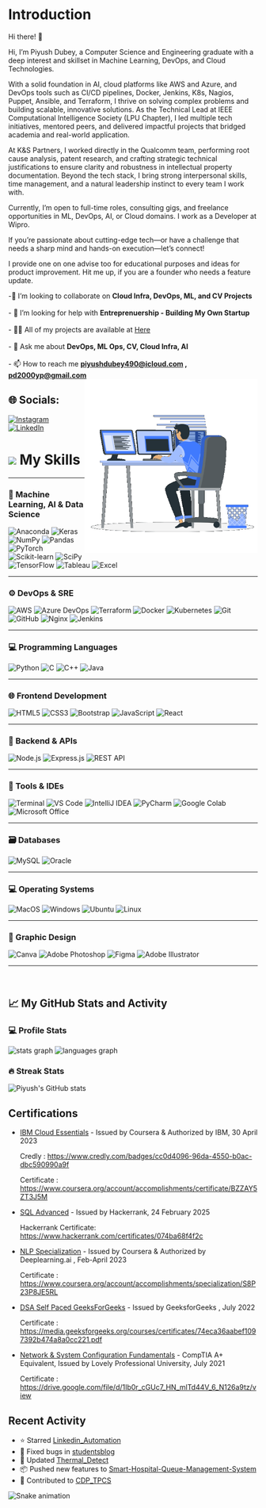 
# Introduction
Hi there! 👋

Hi, I’m Piyush Dubey, a Computer Science and Engineering graduate with a deep interest and skillset in Machine Learning, DevOps, and Cloud Technologies.

With a solid foundation in AI, cloud platforms like AWS and Azure, and DevOps tools such as CI/CD pipelines, Docker, Jenkins, K8s, Nagios, Puppet, Ansible, and Terraform, I thrive on solving complex problems and building scalable, innovative solutions. As the Technical Lead at IEEE Computational Intelligence Society (LPU Chapter), I led multiple tech initiatives, mentored peers, and delivered impactful projects that bridged academia and real-world application.

At K&S Partners, I worked directly in the Qualcomm team, performing root cause analysis, patent research, and crafting strategic technical justifications to ensure clarity and robustness in intellectual property documentation. Beyond the tech stack, I bring strong interpersonal skills, time management, and a natural leadership instinct to every team I work with.

Currently, I’m open to full-time roles, consulting gigs, and freelance opportunities in ML, DevOps, AI, or Cloud domains. I work as a Developer at Wipro.

If you’re passionate about cutting-edge tech—or have a challenge that needs a sharp mind and hands-on execution—let’s connect!

I provide one on one advise too for educational purposes and ideas for product improvement. Hit me up, if you are a founder who needs a feature update.

-👯 I’m looking to collaborate on **Cloud Infra, DevOps, ML, and CV Projects**<br><br>- 🤝 I’m looking for help with **Entreprenuership - Building My Own Startup**<br><br>- 👨‍💻 All of my projects are available at [Here](https://github.com/piyushdubey490?tab=repositories)<br><br>- 💬 Ask me about **DevOps, ML Ops, CV, Cloud Infra, AI**<br><br>- 📫 How to reach me **piyushdubey490@icloud.com , pd2000yp@gmail.com**<picture> <img align="right" src="https://github.com/0xAbdulKhalid/0xAbdulKhalid/raw/main/assets/mdImages/Right_Side.gif" width = 350px></picture>



## 🌐 Socials:
[![Instagram](https://img.shields.io/badge/Instagram-%23E4405F.svg?logo=Instagram&logoColor=white)](https://instagram.com/zacariusss) 
[![LinkedIn](https://img.shields.io/badge/LinkedIn-%230077B5.svg?logo=linkedin&logoColor=white)](https://linkedin.com/in/piyushdubey490) 



# <img src="https://media2.giphy.com/media/QssGEmpkyEOhBCb7e1/giphy.gif?cid=ecf05e47a0n3gi1bfqntqmob8g9aid1oyj2wr3ds3mg700bl&rid=giphy.gif" width ="25"> My Skills
-------------------

### 🧠 Machine Learning, AI & Data Science

![Anaconda](https://img.shields.io/badge/Anaconda-%2344A833.svg?style=for-the-badge&logo=anaconda&logoColor=white)
![Keras](https://img.shields.io/badge/Keras-%23D00000.svg?style=for-the-badge&logo=Keras&logoColor=white) 
![NumPy](https://img.shields.io/badge/numpy-%23013243.svg?style=for-the-badge&logo=numpy&logoColor=white) 
![Pandas](https://img.shields.io/badge/pandas-%23150458.svg?style=for-the-badge&logo=pandas&logoColor=white) 
![PyTorch](https://img.shields.io/badge/PyTorch-%23EE4C2C.svg?style=for-the-badge&logo=PyTorch&logoColor=white)
![Scikit-learn](https://img.shields.io/badge/scikit--learn-%23F7931E.svg?style=for-the-badge&logo=scikit-learn&logoColor=white) 
![SciPy](https://img.shields.io/badge/SciPy-%230C55A5.svg?style=for-the-badge&logo=scipy&logoColor=white) 
![TensorFlow](https://img.shields.io/badge/TensorFlow-%23FF6F00.svg?style=for-the-badge&logo=TensorFlow&logoColor=white)
![Tableau](https://img.shields.io/badge/Tableau-E97627?style=for-the-badge&logo=Tableau&logoColor=white)
![Excel](https://img.shields.io/badge/Microsoft_Excel-217346?style=for-the-badge&logo=microsoft-excel&logoColor=white)

---

### ⚙️ DevOps & SRE

![AWS](https://img.shields.io/badge/Amazon_AWS-232F3E?style=for-the-badge&logo=amazon-aws&logoColor=white)
![Azure DevOps](https://img.shields.io/badge/Azure_DevOps-0078D7?style=for-the-badge&logo=azure-devops&logoColor=white)
![Terraform](https://img.shields.io/badge/Terraform-623CE4?style=for-the-badge&logo=terraform&logoColor=white)
![Docker](https://img.shields.io/badge/Docker-%230db7ed.svg?style=for-the-badge&logo=docker&logoColor=white)
![Kubernetes](https://img.shields.io/badge/Kubernetes-%23326ce5.svg?style=for-the-badge&logo=kubernetes&logoColor=white)
![Git](https://img.shields.io/badge/Git-E44C30?style=for-the-badge&logo=git&logoColor=white)
![GitHub](https://img.shields.io/badge/GitHub-100000?style=for-the-badge&logo=github&logoColor=white)
![Nginx](https://img.shields.io/badge/Nginx-009639?style=for-the-badge&logo=nginx&logoColor=white)
![Jenkins](https://img.shields.io/badge/Jenkins-%232C5263.svg?style=for-the-badge&logo=jenkins&logoColor=white)

---

### 💻 Programming Languages

![Python](https://img.shields.io/badge/Python-3776AB?style=for-the-badge&logo=python&logoColor=white)
![C](https://img.shields.io/badge/C-00599C?style=for-the-badge&logo=c&logoColor=white)
![C++](https://img.shields.io/badge/C%2B%2B-00599C?style=for-the-badge&logo=c%2B%2B&logoColor=white)
![Java](https://img.shields.io/badge/Java-ED8B00?style=for-the-badge&logo=openjdk&logoColor=white)

---

### 🌐 Frontend Development

![HTML5](https://img.shields.io/badge/HTML-239120?style=for-the-badge&logo=html5&logoColor=white)
![CSS3](https://img.shields.io/badge/CSS3-1572B6?style=for-the-badge&logo=css3&logoColor=white)
![Bootstrap](https://img.shields.io/badge/Bootstrap-563D7C?style=for-the-badge&logo=bootstrap&logoColor=white) 
![JavaScript](https://img.shields.io/badge/JavaScript-F7DF1E?style=for-the-badge&logo=javascript&logoColor=black)
![React](https://img.shields.io/badge/React-20232A?style=for-the-badge&logo=react&logoColor=61DAFB)

---

### 🔗 Backend & APIs

![Node.js](https://img.shields.io/badge/Node.js-339933?style=for-the-badge&logo=nodedotjs&logoColor=white)
![Express.js](https://img.shields.io/badge/Express.js-000000?style=for-the-badge&logo=express&logoColor=white)
![REST API](https://img.shields.io/badge/REST%20API-00599C?style=for-the-badge&logo=fastapi&logoColor=white)

---

### 🔧 Tools & IDEs

![Terminal](https://img.shields.io/badge/Terminal-%23054020?style=for-the-badge&logo=gnu-bash&logoColor=white)
![VS Code](https://img.shields.io/badge/VS_Code-007ACC?style=for-the-badge&logo=visual-studio-code&logoColor=white)
![IntelliJ IDEA](https://img.shields.io/badge/IntelliJ_IDEA-000000?style=for-the-badge&logo=intellij-idea&logoColor=white)
![PyCharm](https://img.shields.io/badge/PyCharm-000000?style=for-the-badge&logo=PyCharm&logoColor=white)
![Google Colab](https://img.shields.io/badge/Colab-F9AB00?style=for-the-badge&logo=googlecolab&logoColor=white)
![Microsoft Office](https://img.shields.io/badge/Microsoft_Office-D83B01?style=for-the-badge&logo=microsoft-office&logoColor=white)

---

### 🗃️ Databases

![MySQL](https://img.shields.io/badge/MySQL-005C84?style=for-the-badge&logo=mysql&logoColor=white)
![Oracle](https://img.shields.io/badge/Oracle-F80000?style=for-the-badge&logo=Oracle&logoColor=white)

---

### 💻 Operating Systems

![MacOS](https://img.shields.io/badge/macOS-000000?style=for-the-badge&logo=apple&logoColor=white)
![Windows](https://img.shields.io/badge/Windows-0078D6?style=for-the-badge&logo=windows&logoColor=white)
![Ubuntu](https://img.shields.io/badge/Ubuntu-E95420?style=for-the-badge&logo=ubuntu&logoColor=white)
![Linux](https://img.shields.io/badge/Linux-FCC624?style=for-the-badge&logo=linux&logoColor=black)

---

### 🎨 Graphic Design

![Canva](https://img.shields.io/badge/Canva-%2300C4CC.svg?style=for-the-badge&logo=Canva&logoColor=white) 
![Adobe Photoshop](https://img.shields.io/badge/Photoshop-%2331A8FF.svg?style=for-the-badge&logo=adobephotoshop&logoColor=white)
![Figma](https://img.shields.io/badge/Figma-%23F24E1E.svg?style=for-the-badge&logo=figma&logoColor=white)
![Adobe Illustrator](https://img.shields.io/badge/Illustrator-%23FF9A00.svg?style=for-the-badge&logo=adobeillustrator&logoColor=white)

---


&emsp;

## 📈 My GitHub Stats and Activity

### 💻 Profile Stats

<div align="left">
  <img src="https://github-readme-stats.vercel.app/api?username=piyushdubey490&hide_title=false&hide_rank=false&show_icons=true&include_all_commits=true&count_private=true&disable_animations=false&theme=dracula&locale=en&hide_border=false&order=1" height="150" alt="stats graph"  />
  <img src="https://github-readme-stats.vercel.app/api/top-langs?username=piyushdubey490&locale=en&hide_title=false&layout=compact&card_width=320&langs_count=5&theme=dracula&hide_border=false&order=2" height="150" alt="languages graph"  />
</div>

###


### 🔥 Streak Stats

![Piyush's GitHub stats](https://github-readme-streak-stats.herokuapp.com/?user=piyushdubey490&theme=tokyonight)


## Certifications

- [IBM Cloud Essentials](https://www.credly.com/badges/cc0d4096-96da-4550-b0ac-dbc590990a9f) - Issued by Coursera &
Authorized by IBM, 30 April 2023

     Credly : https://www.credly.com/badges/cc0d4096-96da-4550-b0ac-dbc590990a9f

     Certificate : https://www.coursera.org/account/accomplishments/certificate/BZZAY5ZT3J5M

- [SQL Advanced](https://www.hackerrank.com/certificates/074ba68f4f2c) - Issued by Hackerrank, 24 February  2025

  Hackerrank Certificate: https://www.hackerrank.com/certificates/074ba68f4f2c

- [NLP Specialization](https://www.coursera.org/account/accomplishments/specialization/certificate/S8P23P8JE5RL) - Issued by Coursera & Authorized by Deeplearning.ai , Feb-April 2023

  Certificate : https://www.coursera.org/account/accomplishments/specialization/S8P23P8JE5RL

- [DSA Self Paced GeeksForGeeks](https://media.geeksforgeeks.org/courses/certificates/74eca36aabef1097392b474a8a0cc221.pdf) - Issued by GeeksforGeeks , July 2022

  Certificate : https://media.geeksforgeeks.org/courses/certificates/74eca36aabef1097392b474a8a0cc221.pdf

- [Network & System Configuration Fundamentals](https://drive.google.com/file/d/1Ib0r_cGUc7_HN_mlTd44V_6_N126a9tz/view) - CompTIA A+ Equivalent, Issued by Lovely Professional University, July 2021

  Certificate : https://drive.google.com/file/d/1Ib0r_cGUc7_HN_mlTd44V_6_N126a9tz/view

## Recent Activity

- ⭐️ Starred [Linkedin_Automation](https://github.com/piyushdubey490/Linkedin_Automation)
- 🐛 Fixed bugs in [studentsblog](https://github.com/piyushdubey490/studentsblog)
- 🔄 Updated [Thermal_Detect](https://github.com/piyushdubey490/Thermal_Detect)
- 📦 Pushed new features to [Smart-Hospital-Queue-Management-System](https://github.com/piyushdubey490/Smart-Hospital-Queue-Management-System-)
- 🚀 Contributed to [CDP_TPCS](https://github.com/piyushdubey490/CDP_TPCS)

<img src="https://raw.githubusercontent.com/piyushdubey490/piyushdubey490/output/snake.svg" alt="Snake animation" />

###


